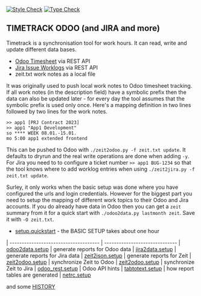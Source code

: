 [![Style Check](https://github.com/gdraheim/timetrack-odoo/actions/workflows/stylecheck.yml/badge.svg?event=push&branch=main)](https://github.com/gdraheim/timetrack-odoo/actions/workflows/stylecheck.yml)
[![Type Check](https://github.com/gdraheim/timetrack-odoo/actions/workflows/typecheck.yml/badge.svg?event=push&branch=main)](https://github.com/gdraheim/timetrack-odoo/actions/workflows/typecheck.yml)

## TIMETRACK ODOO (and JIRA and more)

Timetrack is a synchronisation tool for work hours. It can read, write and
update different data bases.

* [Odoo Timesheet](https://www.odoo.com/app/timesheet-features) via REST API
* [Jira Issue Worklogs](https://confluence.atlassian.com/jirasoftwareserver/logging-work-on-issues-939938944.html) via REST API
* zeit.txt work notes as a local file

It was originally used to push local work notes to Odoo timesheet tracking.
If all work notes (in the description field) have a symbolic prefix then the
data can also be updated later - for every day the tool assumes that the 
symbolic prefix is used only once. Here's a mapping definition in two lines
followed by two lines for the work notes.

    >> app1 [PRJ Contract 2023]
    >> app1 "App1 Development"
    so **** WEEK 08.01.-15.01.
    mo 5:00 app1 extended frontend

This can be pushed to Odoo with `./zeit2odoo.py -f zeit.txt update`. It defaults
to dryrun and the real write operations are done when adding `-y`. For Jira you
need to to configure a ticket number `>> app1 BUG-1234` so that the tool knows
where to add worklog entries when using `./zeit2jira.py -f zeit.txt update`.

Surley, it only works when the basic setup was done where you have configured 
the urls and login credentials. However for the biggest part you need to setup
the mapping of different work topics to their Odoo and Jira accounts. If you
do already have data in Odoo then you can get a `zeit` summary from it for a
quick start with `./odoo2data.py lastmonth zeit`. Save it with `-O zeit.txt`.

* [setup.quickstart](setup.quickstart.md) - the BASIC SETUP takes about one hour

| ------------------------------------- | ------------------------------
| [odoo2data.setup](odoo2data.setup.md) | generate reports for Odoo data
| [jira2data.setup](jira2data.setup.md) | generate reports for Jira data
| [zeit2json.setup](zeit2json.setup.md) | generate reports for Zeit
| [zeit2odoo.setup](zeit2odoo.setup.md) | synchronize Zeit to Odoo
| [zeit2odoo.setup](zeit2jira.setup.md) | synchronize Zeit to Jira
| [odoo_rest.setup](odoo_rest.setup.md) | Odoo API hints
| [tabtotext.setup](tabtotext.setup.md) | how report tables are generated
| [netrc.setup](netrc.setup.md)

and some [HISTORY](HISTORY.md)
